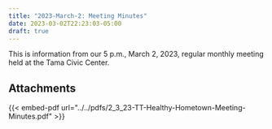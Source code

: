 ```yaml
---
title: "2023-March-2: Meeting Minutes"
date: 2023-03-02T22:23:03-05:00
draft: true
---
```

This is information from our 5 p.m., March 2, 2023, regular monthly meeting held at the Tama Civic Center. 
 
## Attachments

{{< embed-pdf url="../../pdfs/2_3_23-TT-Healthy-Hometown-Meeting-Minutes.pdf" >}}
